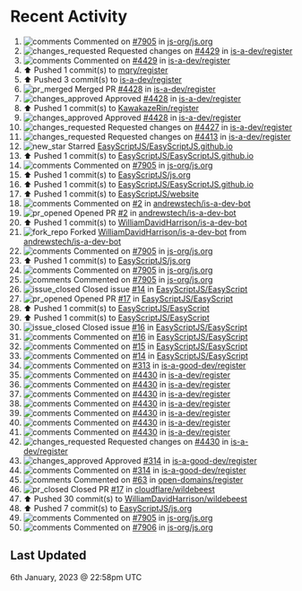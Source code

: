# Recent Activity

<!--RECENT_ACTIVITY:start-->
1. ![comments](https://cdn.jsdelivr.net/gh/Readme-Workflows/Readme-Icons@main/icons/octicons/Comment.svg) Commented on [#7905](https://github.com/js-org/js.org/pull/7905#issuecomment-1374231978) in [js-org/js.org](https://github.com/js-org/js.org)<br>
2. ![changes_requested](https://cdn.jsdelivr.net/gh/Readme-Workflows/Readme-Icons@main/icons/octicons/RequestedChanges.svg) Requested changes on [#4429](https://github.com/is-a-dev/register/pull/4429#pullrequestreview-1239502810) in [is-a-dev/register](https://github.com/is-a-dev/register)<br>
3. ![comments](https://cdn.jsdelivr.net/gh/Readme-Workflows/Readme-Icons@main/icons/octicons/Comment.svg) Commented on [#4429](https://github.com/is-a-dev/register/pull/4429#discussion_r1063863882) in [is-a-dev/register](https://github.com/is-a-dev/register)<br>
4. ⬆️ Pushed 1 commit(s) to [mqry/register](https://github.com/mqry/register)<br>
5. ⬆️ Pushed 3 commit(s) to [is-a-dev/register](https://github.com/is-a-dev/register)<br>
6. ![pr_merged](https://cdn.jsdelivr.net/gh/Readme-Workflows/Readme-Icons@main/icons/octicons/PullRequestMerged.svg) Merged PR [#4428](https://github.com/is-a-dev/register/pull/4428) in [is-a-dev/register](https://github.com/is-a-dev/register)<br>
7. ![changes_approved](https://cdn.jsdelivr.net/gh/Readme-Workflows/Readme-Icons@main/icons/octicons/ApprovedChanges.svg) Approved [#4428](https://github.com/is-a-dev/register/pull/4428#pullrequestreview-1239501572) in [is-a-dev/register](https://github.com/is-a-dev/register)<br>
8. ⬆️ Pushed 1 commit(s) to [KawakazeRin/register](https://github.com/KawakazeRin/register)<br>
9. ![changes_approved](https://cdn.jsdelivr.net/gh/Readme-Workflows/Readme-Icons@main/icons/octicons/ApprovedChanges.svg) Approved [#4428](https://github.com/is-a-dev/register/pull/4428#pullrequestreview-1239500633) in [is-a-dev/register](https://github.com/is-a-dev/register)<br>
10. ![changes_requested](https://cdn.jsdelivr.net/gh/Readme-Workflows/Readme-Icons@main/icons/octicons/RequestedChanges.svg) Requested changes on [#4427](https://github.com/is-a-dev/register/pull/4427#pullrequestreview-1239500182) in [is-a-dev/register](https://github.com/is-a-dev/register)<br>
11. ![changes_requested](https://cdn.jsdelivr.net/gh/Readme-Workflows/Readme-Icons@main/icons/octicons/RequestedChanges.svg) Requested changes on [#4413](https://github.com/is-a-dev/register/pull/4413#pullrequestreview-1239499431) in [is-a-dev/register](https://github.com/is-a-dev/register)<br>
12. ![new_star](https://cdn.jsdelivr.net/gh/Readme-Workflows/Readme-Icons@main/icons/octicons/StarredRepositoryYellow.svg) Starred [EasyScriptJS/EasyScriptJS.github.io](https://github.com/EasyScriptJS/EasyScriptJS.github.io)<br>
13. ⬆️ Pushed 1 commit(s) to [EasyScriptJS/EasyScriptJS.github.io](https://github.com/EasyScriptJS/EasyScriptJS.github.io)<br>
14. ![comments](https://cdn.jsdelivr.net/gh/Readme-Workflows/Readme-Icons@main/icons/octicons/Comment.svg) Commented on [#7905](https://github.com/js-org/js.org/pull/7905#issuecomment-1374223437) in [js-org/js.org](https://github.com/js-org/js.org)<br>
15. ⬆️ Pushed 1 commit(s) to [EasyScriptJS/js.org](https://github.com/EasyScriptJS/js.org)<br>
16. ⬆️ Pushed 1 commit(s) to [EasyScriptJS/EasyScriptJS.github.io](https://github.com/EasyScriptJS/EasyScriptJS.github.io)<br>
17. ⬆️ Pushed 1 commit(s) to [EasyScriptJS/website](https://github.com/EasyScriptJS/website)<br>
18. ![comments](https://cdn.jsdelivr.net/gh/Readme-Workflows/Readme-Icons@main/icons/octicons/Comment.svg) Commented on [#2](https://github.com/andrewstech/is-a-dev-bot/pull/2#issuecomment-1374208788) in [andrewstech/is-a-dev-bot](https://github.com/andrewstech/is-a-dev-bot)<br>
19. ![pr_opened](https://cdn.jsdelivr.net/gh/Readme-Workflows/Readme-Icons@main/icons/octicons/PullRequestOpened.svg) Opened PR [#2](https://github.com/andrewstech/is-a-dev-bot/pull/2) in [andrewstech/is-a-dev-bot](https://github.com/andrewstech/is-a-dev-bot)<br>
20. ⬆️ Pushed 1 commit(s) to [WilliamDavidHarrison/is-a-dev-bot](https://github.com/WilliamDavidHarrison/is-a-dev-bot)<br>
21. ![fork_repo](https://cdn.jsdelivr.net/gh/Readme-Workflows/Readme-Icons@main/icons/octicons/ForkedRepository.svg) Forked [WilliamDavidHarrison/is-a-dev-bot](https://github.com/WilliamDavidHarrison/is-a-dev-bot) from [andrewstech/is-a-dev-bot](https://github.com/andrewstech/is-a-dev-bot)<br>
22. ![comments](https://cdn.jsdelivr.net/gh/Readme-Workflows/Readme-Icons@main/icons/octicons/Comment.svg) Commented on [#7905](https://github.com/js-org/js.org/pull/7905#issuecomment-1374203542) in [js-org/js.org](https://github.com/js-org/js.org)<br>
23. ⬆️ Pushed 1 commit(s) to [EasyScriptJS/js.org](https://github.com/EasyScriptJS/js.org)<br>
24. ![comments](https://cdn.jsdelivr.net/gh/Readme-Workflows/Readme-Icons@main/icons/octicons/Comment.svg) Commented on [#7905](https://github.com/js-org/js.org/pull/7905#issuecomment-1374193487) in [js-org/js.org](https://github.com/js-org/js.org)<br>
25. ![comments](https://cdn.jsdelivr.net/gh/Readme-Workflows/Readme-Icons@main/icons/octicons/Comment.svg) Commented on [#7905](https://github.com/js-org/js.org/pull/7905#issuecomment-1374192373) in [js-org/js.org](https://github.com/js-org/js.org)<br>
26. ![issue_closed](https://cdn.jsdelivr.net/gh/Readme-Workflows/Readme-Icons@main/icons/octicons/IssueClosed.svg) Closed issue [#14](https://github.com/EasyScriptJS/EasyScript/issues/14) in [EasyScriptJS/EasyScript](https://github.com/EasyScriptJS/EasyScript)<br>
27. ![pr_opened](https://cdn.jsdelivr.net/gh/Readme-Workflows/Readme-Icons@main/icons/octicons/PullRequestOpened.svg) Opened PR [#17](https://github.com/EasyScriptJS/EasyScript/pull/17) in [EasyScriptJS/EasyScript](https://github.com/EasyScriptJS/EasyScript)<br>
28. ⬆️ Pushed 1 commit(s) to [EasyScriptJS/EasyScript](https://github.com/EasyScriptJS/EasyScript)<br>
29. ⬆️ Pushed 1 commit(s) to [EasyScriptJS/EasyScript](https://github.com/EasyScriptJS/EasyScript)<br>
30. ![issue_closed](https://cdn.jsdelivr.net/gh/Readme-Workflows/Readme-Icons@main/icons/octicons/IssueClosed.svg) Closed issue [#16](https://github.com/EasyScriptJS/EasyScript/issues/16) in [EasyScriptJS/EasyScript](https://github.com/EasyScriptJS/EasyScript)<br>
31. ![comments](https://cdn.jsdelivr.net/gh/Readme-Workflows/Readme-Icons@main/icons/octicons/Comment.svg) Commented on [#16](https://github.com/EasyScriptJS/EasyScript/issues/16#issuecomment-1374181596) in [EasyScriptJS/EasyScript](https://github.com/EasyScriptJS/EasyScript)<br>
32. ![comments](https://cdn.jsdelivr.net/gh/Readme-Workflows/Readme-Icons@main/icons/octicons/Comment.svg) Commented on [#15](https://github.com/EasyScriptJS/EasyScript/issues/15#issuecomment-1374180726) in [EasyScriptJS/EasyScript](https://github.com/EasyScriptJS/EasyScript)<br>
33. ![comments](https://cdn.jsdelivr.net/gh/Readme-Workflows/Readme-Icons@main/icons/octicons/Comment.svg) Commented on [#14](https://github.com/EasyScriptJS/EasyScript/issues/14#issuecomment-1374179151) in [EasyScriptJS/EasyScript](https://github.com/EasyScriptJS/EasyScript)<br>
34. ![comments](https://cdn.jsdelivr.net/gh/Readme-Workflows/Readme-Icons@main/icons/octicons/Comment.svg) Commented on [#313](https://github.com/is-a-good-dev/register/pull/313#issuecomment-1374176977) in [is-a-good-dev/register](https://github.com/is-a-good-dev/register)<br>
35. ![comments](https://cdn.jsdelivr.net/gh/Readme-Workflows/Readme-Icons@main/icons/octicons/Comment.svg) Commented on [#4430](https://github.com/is-a-dev/register/pull/4430#discussion_r1063831097) in [is-a-dev/register](https://github.com/is-a-dev/register)<br>
36. ![comments](https://cdn.jsdelivr.net/gh/Readme-Workflows/Readme-Icons@main/icons/octicons/Comment.svg) Commented on [#4430](https://github.com/is-a-dev/register/pull/4430#discussion_r1063832028) in [is-a-dev/register](https://github.com/is-a-dev/register)<br>
37. ![comments](https://cdn.jsdelivr.net/gh/Readme-Workflows/Readme-Icons@main/icons/octicons/Comment.svg) Commented on [#4430](https://github.com/is-a-dev/register/pull/4430#discussion_r1063833254) in [is-a-dev/register](https://github.com/is-a-dev/register)<br>
38. ![comments](https://cdn.jsdelivr.net/gh/Readme-Workflows/Readme-Icons@main/icons/octicons/Comment.svg) Commented on [#4430](https://github.com/is-a-dev/register/pull/4430#discussion_r1063833451) in [is-a-dev/register](https://github.com/is-a-dev/register)<br>
39. ![comments](https://cdn.jsdelivr.net/gh/Readme-Workflows/Readme-Icons@main/icons/octicons/Comment.svg) Commented on [#4430](https://github.com/is-a-dev/register/pull/4430#discussion_r1063830350) in [is-a-dev/register](https://github.com/is-a-dev/register)<br>
40. ![comments](https://cdn.jsdelivr.net/gh/Readme-Workflows/Readme-Icons@main/icons/octicons/Comment.svg) Commented on [#4430](https://github.com/is-a-dev/register/pull/4430#discussion_r1063831549) in [is-a-dev/register](https://github.com/is-a-dev/register)<br>
41. ![comments](https://cdn.jsdelivr.net/gh/Readme-Workflows/Readme-Icons@main/icons/octicons/Comment.svg) Commented on [#4430](https://github.com/is-a-dev/register/pull/4430#discussion_r1063830044) in [is-a-dev/register](https://github.com/is-a-dev/register)<br>
42. ![changes_requested](https://cdn.jsdelivr.net/gh/Readme-Workflows/Readme-Icons@main/icons/octicons/RequestedChanges.svg) Requested changes on [#4430](https://github.com/is-a-dev/register/pull/4430#pullrequestreview-1239458001) in [is-a-dev/register](https://github.com/is-a-dev/register)<br>
43. ![changes_approved](https://cdn.jsdelivr.net/gh/Readme-Workflows/Readme-Icons@main/icons/octicons/ApprovedChanges.svg) Approved [#314](https://github.com/is-a-good-dev/register/pull/314#pullrequestreview-1239456689) in [is-a-good-dev/register](https://github.com/is-a-good-dev/register)<br>
44. ![comments](https://cdn.jsdelivr.net/gh/Readme-Workflows/Readme-Icons@main/icons/octicons/Comment.svg) Commented on [#314](https://github.com/is-a-good-dev/register/pull/314#discussion_r1063828842) in [is-a-good-dev/register](https://github.com/is-a-good-dev/register)<br>
45. ![comments](https://cdn.jsdelivr.net/gh/Readme-Workflows/Readme-Icons@main/icons/octicons/Comment.svg) Commented on [#63](https://github.com/open-domains/register/issues/63#issuecomment-1374169840) in [open-domains/register](https://github.com/open-domains/register)<br>
46. ![pr_closed](https://cdn.jsdelivr.net/gh/Readme-Workflows/Readme-Icons@main/icons/octicons/PullRequestClosed.svg) Closed PR [#17](https://github.com/cloudflare/wildebeest/pull/17) in [cloudflare/wildebeest](https://github.com/cloudflare/wildebeest)<br>
47. ⬆️ Pushed 30 commit(s) to [WilliamDavidHarrison/wildebeest](https://github.com/WilliamDavidHarrison/wildebeest)<br>
48. ⬆️ Pushed 7 commit(s) to [EasyScriptJS/js.org](https://github.com/EasyScriptJS/js.org)<br>
49. ![comments](https://cdn.jsdelivr.net/gh/Readme-Workflows/Readme-Icons@main/icons/octicons/Comment.svg) Commented on [#7905](https://github.com/js-org/js.org/pull/7905#issuecomment-1374166382) in [js-org/js.org](https://github.com/js-org/js.org)<br>
50. ![comments](https://cdn.jsdelivr.net/gh/Readme-Workflows/Readme-Icons@main/icons/octicons/Comment.svg) Commented on [#7906](https://github.com/js-org/js.org/pull/7906#discussion_r1063410052) in [js-org/js.org](https://github.com/js-org/js.org)<br>
<!--RECENT_ACTIVITY:end-->

## Last Updated
<!--RECENT_ACTIVITY:last_update-->
6th January, 2023 @ 22:58pm UTC
<!--RECENT_ACTIVITY:last_update_end-->
